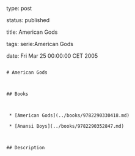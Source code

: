 type: post
status: published
title: American Gods
tags: serie:American Gods
date: Fri Mar 25 00:00:00 CET 2005
~~~~~~
# American Gods

## Books

 * [American Gods](../books/9782290330418.md)
 * [Anansi Boys](../books/9782290352847.md)

## Description
